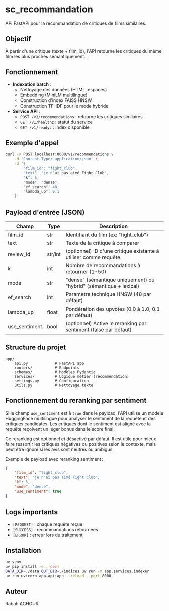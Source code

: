 

# sc_recommandation

API FastAPI pour la recommandation de critiques de films similaires.

## Objectif
À partir d'une critique (texte + film_id), l'API retourne les critiques du même film les plus proches sémantiquement.

## Fonctionnement
- **Indexation batch** :
	- Nettoyage des données (HTML, espaces)
	- Embedding (MiniLM multilingue)
	- Construction d'index FAISS HNSW
	- Construction TF-IDF pour le mode hybride
- **Service API** :
	- `POST /v1/recommendations` : retourne les critiques similaires
	- `GET /v1/healthz` : statut du service
	- `GET /v1/readyz` : index disponible


## Exemple d'appel
```bash
curl -X POST localhost:8000/v1/recommendations \
	-H 'Content-Type: application/json' \
	-d '{
		"film_id": "fight_club",
		"text": "je n'ai pas aimé Fight Club",
		"k": 5,
		"mode": "dense",
		"ef_search": 48,
		"lambda_up": 0.1
	}'
```

## Payload d'entrée (JSON)

| Champ         | Type      | Description                                                        |
|--------------|-----------|--------------------------------------------------------------------|
| film_id       | str       | Identifiant du film (ex: "fight_club")                            |
| text          | str       | Texte de la critique à comparer                                    |
| review_id     | str/int   | (optionnel) ID d'une critique existante à utiliser comme requête   |
| k             | int       | Nombre de recommandations à retourner (1-50)                       |
| mode          | str       | "dense" (sémantique uniquement) ou "hybrid" (sémantique + lexical)|
| ef_search     | int       | Paramètre technique HNSW (48 par défaut)                           |
| lambda_up     | float     | Pondération des upvotes (0.0 à 1.0, 0.1 par défaut)                |
| use_sentiment | bool      | (optionnel) Active le reranking par sentiment (false par défaut)   |


## Structure du projet
```
app/
	api.py            # FastAPI app
	routers/          # Endpoints
	schemas/          # Modèles Pydantic
	services/         # Logique métier (recommendation)
	settings.py       # Configuration
	utils.py          # Nettoyage texte
```

## Fonctionnement du reranking par sentiment

Si le champ `use_sentiment` est à `true` dans le payload, l'API utilise un modèle HuggingFace multilingue pour analyser le sentiment de la requête et des critiques candidates. Les critiques dont le sentiment est aligné avec la requête reçoivent un léger bonus dans le score final.

Ce reranking est optionnel et désactivé par défaut. Il est utile pour mieux faire ressortir les critiques négatives ou positives selon le contexte, mais peut être ignoré si les avis sont neutres ou ambigus.

Exemple de payload avec reranking sentiment :
```json
{
	"film_id": "fight_club",
	"text": "je n'ai pas aimé Fight Club",
	"k": 5,
	"mode": "dense",
	"use_sentiment": true
}
```

## Logs importants

- `[REQUEST]` : chaque requête reçue
- `[SUCCESS]` : recommandations retournées
- `[ERROR]` : erreur lors du traitement

## Installation
```bash
uv venv
uv pip install -e .[dev]
DATA_DIR=./data OUT_DIR=./indices uv run -m app.services.indexer
uv run uvicorn app.api:app --reload --port 8000
```

## Auteur
Rabah ACHOUR
